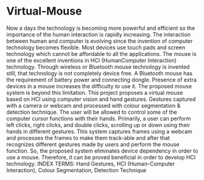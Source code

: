 # Virtual-Mouse
Now a days the technology is becoming more powerful and efficient so 
the importance of the human interaction is rapidly increasing. The interaction between human 
and computer is evolving since the invention of computer technology becomes flexible. Most 
devices use touch pads and screen technology which cannot be affordable to all the applications. 
The mouse is one of the excellent inventions in HCI (HumanComputer Interaction) technology. 
Through wireless or Bluetooth mouse technology is invented still, that technology is not 
completely device free. A Bluetooth mouse has the requirement of battery power and connecting 
dongle. Presence of extra devices in a mouse increases the difficulty to use it. The proposed 
mouse system is beyond this limitation. This project proposes a virtual mouse based on HCI 
using computer vision and hand gestures. Gestures captured with a camera or webcam and 
processed with colour segmentation & detection technique. The user will be allowed to control 
some of the computer cursor functions with their hands. Primarily, a user can perform left clicks, 
right clicks, and double clicks, scrolling up or down using their hands in different gestures. This 
system captures frames using a webcam and processes the frames to make them track-able and 
after that recognizes different gestures made by users and perform the mouse function. So, the 
proposed system eliminates device dependency in order to use a mouse. Therefore, it can be 
proved beneficial in order to develop HCI technology. 
INDEX TERMS: Hand Gestures, HCI (Human-Computer Interaction), Colour Segmentation, 
Detection Technique
